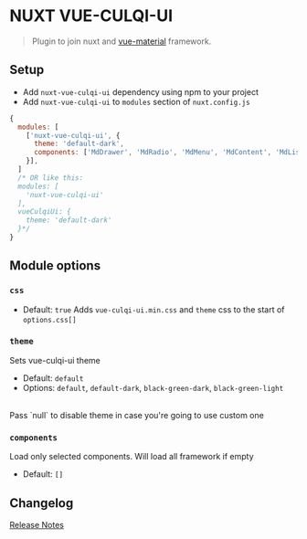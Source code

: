 # NUXT VUE-CULQI-UI
<!-- [![npm (scoped with tag)](https://img.shields.io/npm/v/nuxt-vue-material/latest.svg?style=flat-square)](https://npmjs.com/package/nuxt-vue-material)
[![npm](https://img.shields.io/npm/dt/nuxt-vue-material.svg?style=flat-square)](https://npmjs.com/package/nuxt-vue-material) -->

> Plugin to join nuxt and [vue-material](https://github.com/xavivzla/culqi-ui) framework.

## Setup
- Add `nuxt-vue-culqi-ui` dependency using npm to your project
- Add `nuxt-vue-culqi-ui` to `modules` section of `nuxt.config.js`
```js
{
  modules: [
    ['nuxt-vue-culqi-ui', {
      theme: 'default-dark',
      components: ['MdDrawer', 'MdRadio', 'MdMenu', 'MdContent', 'MdList', 'MdButton', 'MdToolbar',]
    }],
  ]
  /* OR like this:
  modules: [
    'nuxt-vue-culqi-ui'
  ],
  vueCulqiUi: {
    theme: 'default-dark'
  }*/
}
```

## Module options

### `css`
- Default: `true`
Adds `vue-culqi-ui.min.css` and `theme` css to the start of `options.css[]`

### `theme`
Sets vue-culqi-ui theme
- Default: `default`
- Options: `default`, `default-dark`, `black-green-dark`, `black-green-light`
<br/>
Pass `null` to disable theme in case you're going to use custom one

### `components`
Load only selected components. Will load all framework if empty
- Default: `[]`

## Changelog
[Release Notes](./CHANGELOG.md)
